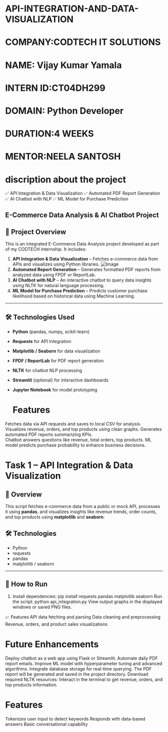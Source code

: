 # API-INTEGRATION-AND-DATA-VISUALIZATION
# COMPANY:CODTECH IT SOLUTIONS
# NAME: Vijay Kumar Yamala
# INTERN ID:CT04DH299
# DOMAIN: Python Developer
# DURATION:4 WEEKS
# MENTOR:NEELA SANTOSH
# discription about the project

✅ API Integration & Data Visualization
✅ Automated PDF Report Generation
✅ AI Chatbot with NLP
✅ ML Model for Purchase Prediction

## E-Commerce Data Analysis & AI Chatbot Project

## 📌 Project Overview

This is an integrated E-Commerce Data Analysis project developed as part of my CODTECH internship. It includes:

1. **API Integration & Data Visualization** – Fetches e-commerce data from APIs and visualizes using Python libraries.
   ![Image](https://github.com/user-attachments/assets/52958f11-57c8-4989-ad59-b3a8521588f6)
3. **Automated Report Generation** – Generates formatted PDF reports from analyzed data using FPDF or ReportLab.
4. **AI Chatbot with NLP** – An interactive chatbot to query data insights using NLTK for natural language processing.
5. **ML Model for Purchase Prediction** – Predicts customer purchase likelihood based on historical data using Machine Learning.

---

## 🛠️ Technologies Used

- **Python** (pandas, numpy, scikit-learn)
- **Requests** for API Integration
- **Matplotlib / Seaborn** for data visualization
- **FPDF / ReportLab** for PDF report generation
- **NLTK** for chatbot NLP processing
- **Streamlit** (optional) for interactive dashboards
- **Jupyter Notebook** for model prototyping

  # Features
Fetches data via API requests and saves to local CSV for analysis.
Visualizes revenue, orders, and top products using clean graphs.
Generates automated PDF reports summarizing KPIs.  
Chatbot answers questions like revenue, total orders, top products.
ML model predicts purchase probability to enhance business decisions.

# Task 1 – API Integration & Data Visualization

## 📌 Overview

This script fetches e-commerce data from a public or mock API, processes it using **pandas**, and visualizes insights like revenue trends, order counts, and top products using **matplotlib** and **seaborn**.
## 🛠️ Technologies
- Python
- requests
- pandas
- matplotlib / seaborn
---
## 🚀 How to Run
1. Install dependencies:
pip install requests pandas matplotlib seaborn
Run the script:
python api_integration.py
View output graphs in the displayed windows or saved PNG files.

📈 Features
API data fetching and parsing
Data cleaning and preprocessing
Revenue, orders, and product sales visualizations

 # Future Enhancements
Deploy chatbot as a web app using Flask or Streamlit.
Automate daily PDF report emails.
Improve ML model with hyperparameter tuning and advanced algorithms.
Integrate database storage for real-time querying.
The PDF report will be generated and saved in the project directory.
Download required NLTK resources:
Interact in the terminal to get revenue, orders, and top products information.
# Features
Tokenizes user input to detect keywords
Responds with data-based answers
Basic conversational capability



